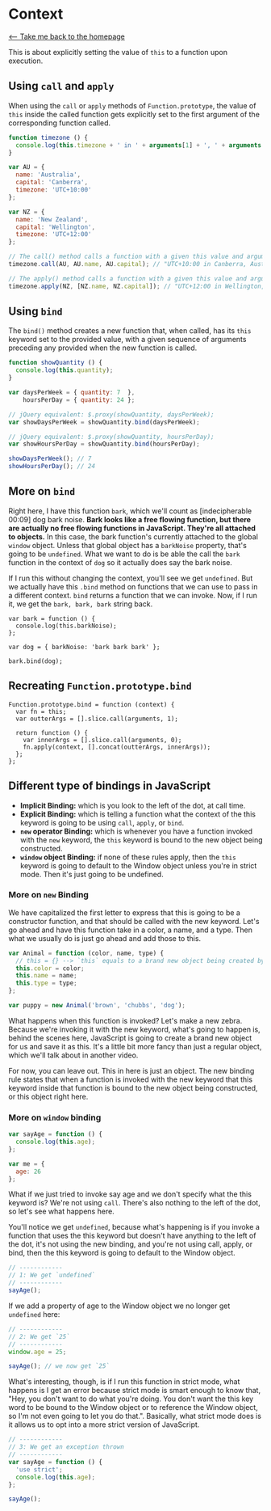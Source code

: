 # Context

[⟵ Take me back to the homepage](/README.md)

This is about explicitly setting the value of `this` to a function upon execution.

## Using `call` and `apply`

When using the `call` or `apply` methods of `Function.prototype`, the value of `this` inside the called function gets explicitly set to the first argument of the corresponding function called.

```javascript
function timezone () {
  console.log(this.timezone + ' in ' + arguments[1] + ', ' + arguments[0]);
}

var AU = {
  name: 'Australia',
  capital: 'Canberra',
  timezone: 'UTC+10:00'
};

var NZ = {
  name: 'New Zealand',
  capital: 'Wellington',
  timezone: 'UTC+12:00'
};

// The call() method calls a function with a given this value and arguments provided individually.
timezone.call(AU, AU.name, AU.capital); // "UTC+10:00 in Canberra, Australia"

// The apply() method calls a function with a given this value and arguments provided as an array.
timezone.apply(NZ, [NZ.name, NZ.capital]); // "UTC+12:00 in Wellington, New Zealand"
```

## Using `bind`

The `bind()` method creates a new function that, when called, has its `this` keyword set to the provided value, with a given sequence of arguments preceding any provided when the new function is called.

```javascript
function showQuantity () {
  console.log(this.quantity);
}

var daysPerWeek = { quantity: 7  },
    hoursPerDay = { quantity: 24 };

// jQuery equivalent: $.proxy(showQuantity, daysPerWeek);
var showDaysPerWeek = showQuantity.bind(daysPerWeek);

// jQuery equivalent: $.proxy(showQuantity, hoursPerDay);
var showHoursPerDay = showQuantity.bind(hoursPerDay);

showDaysPerWeek(); // 7
showHoursPerDay(); // 24
```

## More on `bind`

Right here, I have this function `bark`, which we'll count as [indecipherable 00:09] dog bark noise. **Bark looks like a free flowing function, but there are actually no free flowing functions in JavaScript. They're all attached to objects.** In this case, the bark function's currently attached to the global `window` object. Unless that global object has a `barkNoise` property, that's going to be `undefined`. What we want to do is be able the call the `bark` function in the context of `dog` so it actually does say the bark noise.

If I run this without changing the context, you'll see we get `undefined`. But we actually have this `.bind` method on functions that we can use to pass in a different context. `bind` returns a function that we can invoke. Now, if I run it, we get the `bark, bark, bark` string back.

```
var bark = function () {
  console.log(this.barkNoise);
};

var dog = { barkNoise: 'bark bark bark' };

bark.bind(dog);
```

## Recreating `Function.prototype.bind`

```
Function.prototype.bind = function (context) {
  var fn = this;
  var outterArgs = [].slice.call(arguments, 1);
  
  return function () {
    var innerArgs = [].slice.call(arguments, 0);
    fn.apply(context, [].concat(outterArgs, innerArgs));
  };
};
```

## Different type of bindings in JavaScript

* **Implicit Binding:**  which is you look to the left of the dot, at call time.
* **Explicit Binding:** which is telling a function what the context of the this keyword is going to be using `call`, `apply`, or `bind`.
* **`new` operator Binding:** which is whenever you have a function invoked with the `new` keyword, the `this` keyword is bound to the new object being constructed.
* **`window` object Binding:** if none of these rules apply, then the `this` keyword is going to default to the Window object unless you're in strict mode. Then it's just going to be undefined.

### More on `new` Binding

We have capitalized the first letter to express that this is going to be a constructor function, and that should be called with the new keyword. Let's go ahead and have this function take in a color, a name, and a type. Then what we usually do is just go ahead and add those to this.

```js
var Animal = function (color, name, type) {
  // this = {} --> `this` equals to a brand new object being created by the `new` operator
  this.color = color;
  this.name = name;
  this.type = type;
};

var puppy = new Animal('brown', 'chubbs', 'dog');
```
What happens when this function is invoked? Let's make a new zebra. Because we're invoking it with the new keyword, what's going to happen is, behind the scenes here, JavaScript is going to create a brand new object for us and save it as this. It's a little bit more fancy than just a regular object, which we'll talk about in another video.

For now, you can leave out. This in here is just an object. The new binding rule states that when a function is invoked with the new keyword that this keyword inside that function is bound to the new object being constructed, or this object right here.

### More on `window` binding


```js
var sayAge = function () {
  console.log(this.age);
};

var me = {
  age: 26
};
```

What if we just tried to invoke say age and we don't specify what the this keyword is? We're not using `call`. There's also nothing to the left of the dot, so let's see what happens here.

You'll notice we get `undefined`, because what's happening is if you invoke a function that uses the this keyword but doesn't have anything to the left of the dot, it's not using the new binding, and you're not using call, apply, or bind, then the this keyword is going to default to the Window object.

```js
// ------------
// 1: We get `undefined`
// ------------
sayAge();
```

If we add a property of age to the Window object we no longer get `undefined` here:

```js
// ------------
// 2: We get `25`
// ------------
window.age = 25;

sayAge(); // we now get `25`
```

What's interesting, though, is if I run this function in strict mode, what happens is I get an error because strict mode is smart enough to know that, "Hey, you don't want to do what you're doing. You don't want the this key word to be bound to the Window object or to reference the Window object, so I'm not even going to let you do that.". Basically, what strict mode does is it allows us to opt into a more strict version of JavaScript. 

```js
// ------------
// 3: We get an exception thrown
// ------------
var sayAge = function () {
  'use strict';
  console.log(this.age);
};

sayAge();
```
